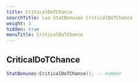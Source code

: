 ```yaml
---
title: CriticalDoTChance
searchTitle: Lua StatBonuses CriticalDoTChance
weight: 1
hidden: true
menuTitle: CriticalDoTChance
---
```

## CriticalDoTChance
```lua
StatBonuses:CriticalDoTChance(); -- number
```